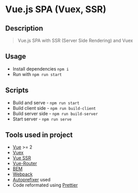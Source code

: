 # Vue.js SPA (Vuex, SSR)

## Description
> Vue.js SPA with SSR (Server Side Rendering) and Vuex

## Usage
- Install dependencies `npm i`
- Run with `npm run start`

## Scripts
- Build and serve - `npm run start`
- Build client side - `npm run build-client`
- Build server side - `npm run build-server`
- Start server - `npm run serve`

## Tools used in project
- [Vue](https://vuejs.org) >= 2
- [Vuex](https://vuex.vuejs.org)
- [Vue SSR](https://ru.vuejs.org/v2/guide/ssr.html)
- [Vue-Router](https://router.vuejs.org)
- [BEM](https://ru.bem.info/methodology/naming-convention/)
- [Webpack](https://webpack.js.org)
- [Autoprefixer](https://github.com/postcss/autoprefixer) used
- Code reformated using [Prettier](https://prettier.io/)